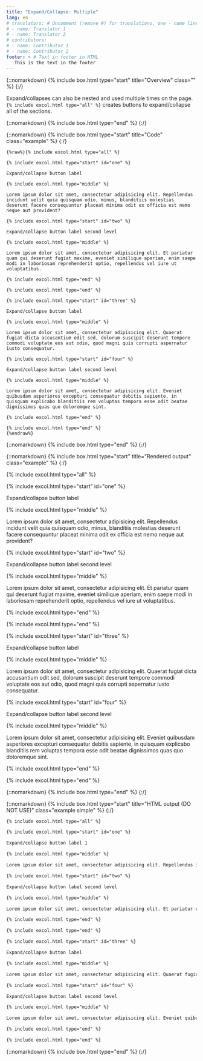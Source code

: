 ```yaml
---
title: "Expand/Collapse: Multiple"
lang: en
# translators: # Uncomment (remove #) for translations, one - name line per translator.
# - name: Translator 1
# - name: Translator 2
# contributors:
# - name: Contributor 1
# - name: Contributor 2
footer: > # Text in footer in HTML
   This is the text in the footer
---
```


{::nomarkdown}
{% include box.html type="start" title="Overview" class="" %}
{:/}

Expand/collapses can also be nested and used multiple times on the page. `{% include excol.html type="all" %}` creates buttons to expand/collapse all of the sections.

{::nomarkdown}
{% include box.html type="end" %}
{:/}

{::nomarkdown}
{% include box.html type="start" title="Code" class="example" %}
{:/}

```liquid
{%raw%}{% include excol.html type="all" %}

{% include excol.html type="start" id="one" %}

Expand/collapse button label

{% include excol.html type="middle" %}

Lorem ipsum dolor sit amet, consectetur adipisicing elit. Repellendus incidunt velit quia quisquam odio, minus, blanditiis molestias deserunt facere consequuntur placeat minima odit ex officia est nemo neque aut provident?

{% include excol.html type="start" id="two" %}

Expand/collapse button label second level

{% include excol.html type="middle" %}

Lorem ipsum dolor sit amet, consectetur adipisicing elit. Et pariatur quam qui deserunt fugiat maxime, eveniet similique aperiam, enim saepe modi in laboriosam reprehenderit optio, repellendus vel iure ut voluptatibus.

{% include excol.html type="end" %}

{% include excol.html type="end" %}

{% include excol.html type="start" id="three" %}

Expand/collapse button label

{% include excol.html type="middle" %}

Lorem ipsum dolor sit amet, consectetur adipisicing elit. Quaerat fugiat dicta accusantium odit sed, dolorum suscipit deserunt tempore commodi voluptate eos aut odio, quod magni quis corrupti aspernatur iusto consequatur.

{% include excol.html type="start" id="four" %}

Expand/collapse button label second level

{% include excol.html type="middle" %}

Lorem ipsum dolor sit amet, consectetur adipisicing elit. Eveniet quibusdam asperiores excepturi consequatur debitis sapiente, in quisquam explicabo blanditiis rem voluptas tempora esse odit beatae dignissimos quas quo doloremque sint.

{% include excol.html type="end" %}

{% include excol.html type="end" %}
{%endraw%}
```

{::nomarkdown}
{% include box.html type="end" %}
{:/}


{::nomarkdown}
{% include box.html type="start" title="Rendered output" class="example" %}
{:/}

{% include excol.html type="all" %}

{% include excol.html type="start" id="one" %}

Expand/collapse button label

{% include excol.html type="middle" %}

Lorem ipsum dolor sit amet, consectetur adipisicing elit. Repellendus incidunt velit quia quisquam odio, minus, blanditiis molestias deserunt facere consequuntur placeat minima odit ex officia est nemo neque aut provident?

{% include excol.html type="start" id="two" %}

Expand/collapse button label second level

{% include excol.html type="middle" %}

Lorem ipsum dolor sit amet, consectetur adipisicing elit. Et pariatur quam qui deserunt fugiat maxime, eveniet similique aperiam, enim saepe modi in laboriosam reprehenderit optio, repellendus vel iure ut voluptatibus.

{% include excol.html type="end" %}

{% include excol.html type="end" %}

{% include excol.html type="start" id="three" %}

Expand/collapse button label

{% include excol.html type="middle" %}

Lorem ipsum dolor sit amet, consectetur adipisicing elit. Quaerat fugiat dicta accusantium odit sed, dolorum suscipit deserunt tempore commodi voluptate eos aut odio, quod magni quis corrupti aspernatur iusto consequatur.

{% include excol.html type="start" id="four" %}

Expand/collapse button label second level

{% include excol.html type="middle" %}

Lorem ipsum dolor sit amet, consectetur adipisicing elit. Eveniet quibusdam asperiores excepturi consequatur debitis sapiente, in quisquam explicabo blanditiis rem voluptas tempora esse odit beatae dignissimos quas quo doloremque sint.

{% include excol.html type="end" %}

{% include excol.html type="end" %}

{::nomarkdown}
{% include box.html type="end" %}
{:/}

{::nomarkdown}
{% include box.html type="start" title="HTML output (DO NOT USE)" class="example simple" %}
{:/}

```html
{% include excol.html type="all" %}

{% include excol.html type="start" id="one" %}

Expand/collapse button label 1

{% include excol.html type="middle" %}

Lorem ipsum dolor sit amet, consectetur adipisicing elit. Repellendus incidunt velit quia quisquam odio, minus, blanditiis molestias deserunt facere consequuntur placeat minima odit ex officia est nemo neque aut provident?

{% include excol.html type="start" id="two" %}

Expand/collapse button label second level

{% include excol.html type="middle" %}

Lorem ipsum dolor sit amet, consectetur adipisicing elit. Et pariatur quam qui deserunt fugiat maxime, eveniet similique aperiam, enim saepe modi in laboriosam reprehenderit optio, repellendus vel iure ut voluptatibus.

{% include excol.html type="end" %}

{% include excol.html type="end" %}

{% include excol.html type="start" id="three" %}

Expand/collapse button label

{% include excol.html type="middle" %}

Lorem ipsum dolor sit amet, consectetur adipisicing elit. Quaerat fugiat dicta accusantium odit sed, dolorum suscipit deserunt tempore commodi voluptate eos aut odio, quod magni quis corrupti aspernatur iusto consequatur.

{% include excol.html type="start" id="four" %}

Expand/collapse button label second level

{% include excol.html type="middle" %}

Lorem ipsum dolor sit amet, consectetur adipisicing elit. Eveniet quibusdam asperiores excepturi consequatur debitis sapiente, in quisquam explicabo blanditiis rem voluptas tempora esse odit beatae dignissimos quas quo doloremque sint.

{% include excol.html type="end" %}

{% include excol.html type="end" %}
```

{::nomarkdown}
{% include box.html type="end" %}
{:/}
